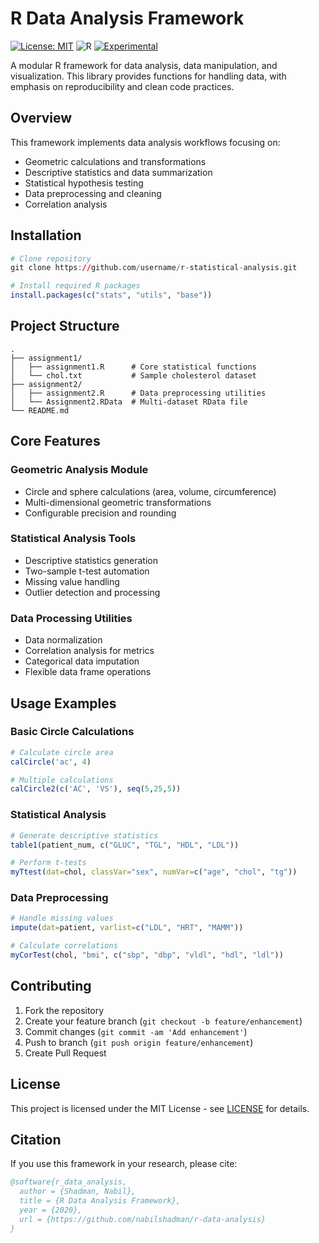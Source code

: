 # R Data Analysis Framework
[![License: MIT](https://img.shields.io/badge/License-MIT-blue.svg)](https://opensource.org/licenses/MIT)
![R](https://img.shields.io/badge/R-Data_Analysis-blue)
[![Experimental](https://img.shields.io/badge/Status-Experimental-orange.svg)](https://shields.io/)


A modular R framework for data analysis, data manipulation, and visualization. This library provides functions for handling data, with emphasis on reproducibility and clean code practices.

## Overview

This framework implements data analysis workflows focusing on:
- Geometric calculations and transformations
- Descriptive statistics and data summarization  
- Statistical hypothesis testing
- Data preprocessing and cleaning
- Correlation analysis

## Installation

```r
# Clone repository
git clone https://github.com/username/r-statistical-analysis.git

# Install required R packages
install.packages(c("stats", "utils", "base"))
```

## Project Structure

```
.
├── assignment1/
│   ├── assignment1.R      # Core statistical functions
│   └── chol.txt           # Sample cholesterol dataset
├── assignment2/
│   ├── assignment2.R      # Data preprocessing utilities  
│   └── Assignment2.RData  # Multi-dataset RData file
└── README.md
```

## Core Features

### Geometric Analysis Module
- Circle and sphere calculations (area, volume, circumference)
- Multi-dimensional geometric transformations
- Configurable precision and rounding

### Statistical Analysis Tools
- Descriptive statistics generation
- Two-sample t-test automation
- Missing value handling
- Outlier detection and processing

### Data Processing Utilities
- Data normalization
- Correlation analysis for metrics
- Categorical data imputation
- Flexible data frame operations

## Usage Examples

### Basic Circle Calculations
```r
# Calculate circle area
calCircle('ac', 4)

# Multiple calculations
calCircle2(c('AC', 'VS'), seq(5,25,5))
```

### Statistical Analysis
```r
# Generate descriptive statistics
table1(patient_num, c("GLUC", "TGL", "HDL", "LDL"))

# Perform t-tests
myTtest(dat=chol, classVar="sex", numVar=c("age", "chol", "tg"))
```

### Data Preprocessing
```r
# Handle missing values
impute(dat=patient, varlist=c("LDL", "HRT", "MAMM"))

# Calculate correlations
myCorTest(chol, "bmi", c("sbp", "dbp", "vldl", "hdl", "ldl"))
```

## Contributing

1. Fork the repository
2. Create your feature branch (`git checkout -b feature/enhancement`)
3. Commit changes (`git commit -am 'Add enhancement'`)
4. Push to branch (`git push origin feature/enhancement`)
5. Create Pull Request

## License

This project is licensed under the MIT License - see [LICENSE](LICENSE) for details.

## Citation

If you use this framework in your research, please cite:
```bibtex
@software{r_data_analysis,
  author = {Shadman, Nabil},
  title = {R Data Analysis Framework},
  year = {2020},
  url = {https://github.com/nabilshadman/r-data-analysis}
}
```
